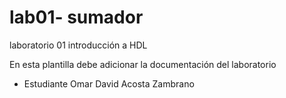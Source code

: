 # lab01- sumador 
laboratorio 01 introducción a HDL

En esta plantilla debe adicionar la documentación del laboratorio

* Estudiante Omar David Acosta Zambrano


